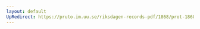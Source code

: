 ```yaml
---
layout: default
UpRedirect: https://pruto.im.uu.se/riksdagen-records-pdf/1868/prot-1868--ak--212.pdf
---
```

